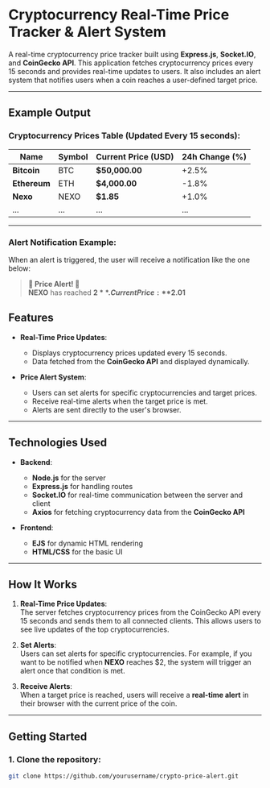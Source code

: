 # Cryptocurrency Real-Time Price Tracker & Alert System

A real-time cryptocurrency price tracker built using **Express.js**, **Socket.IO**, and **CoinGecko API**. This application fetches cryptocurrency prices every 15 seconds and provides real-time updates to users. It also includes an alert system that notifies users when a coin reaches a user-defined target price.

---
## **Example Output**

### **Cryptocurrency Prices Table** (Updated Every 15 seconds):

| **Name**     | **Symbol** | **Current Price (USD)** | **24h Change (%)** |
|--------------|------------|-------------------------|--------------------|
| **Bitcoin**  | BTC        | **$50,000.00**           | +2.5%              |
| **Ethereum** | ETH        | **$4,000.00**            | -1.8%              |
| **Nexo**     | NEXO       | **$1.85**                | +1.0%              |
| ...          | ...        | ...                     | ...                |

---

### **Alert Notification Example**:

When an alert is triggered, the user will receive a notification like the one below:


> **🚨 Price Alert! 🚨**  
> **NEXO** has reached **$2**. Current Price: **$2.01**



## **Features**

- **Real-Time Price Updates**: 
  - Displays cryptocurrency prices updated every 15 seconds.
  - Data fetched from the **CoinGecko API** and displayed dynamically.

- **Price Alert System**:
  - Users can set alerts for specific cryptocurrencies and target prices.
  - Receive real-time alerts when the target price is met.
  - Alerts are sent directly to the user's browser.

---

## **Technologies Used**

- **Backend**:
  - **Node.js** for the server
  - **Express.js** for handling routes
  - **Socket.IO** for real-time communication between the server and client
  - **Axios** for fetching cryptocurrency data from the **CoinGecko API**

- **Frontend**:
  - **EJS** for dynamic HTML rendering
  - **HTML/CSS** for the basic UI

---

## **How It Works**

1. **Real-Time Price Updates**:  
   The server fetches cryptocurrency prices from the CoinGecko API every 15 seconds and sends them to all connected clients. This allows users to see live updates of the top cryptocurrencies.

2. **Set Alerts**:  
   Users can set alerts for specific cryptocurrencies. For example, if you want to be notified when **NEXO** reaches $2, the system will trigger an alert once that condition is met.

3. **Receive Alerts**:  
   When a target price is reached, users will receive a **real-time alert** in their browser with the current price of the coin.

---

## **Getting Started**

### **1. Clone the repository:**

```bash
git clone https://github.com/yourusername/crypto-price-alert.git
